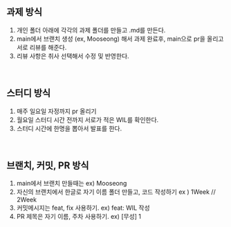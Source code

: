 
<br>

## 과제 방식

1. 개인 폴더 아래에 각각의 과제 폴더를 만들고 .md를 만든다.
2. main에서 브랜치 생성 (ex, Mooseong) 해서 과제 완료후, main으로 pr을 올리고 서로 리뷰를 해준다.
3. 리뷰 사항은 취사 선택해서 수정 및 반영한다.

<br>

## 스터디 방식

1. 매주 일요일 자정까지 pr 올리기
2. 월요일 스터디 시간 전까지 서로가 적은 WIL를 확인한다.
3. 스터디 시간에 한명을 뽑아서 발표를 한다.

<br>

## 브랜치, 커밋, PR 방식

1. main에서 브랜치 만들때는 ex) Mooseong
2. 자신의 브랜치에서 한글로 자기 이름 폴더 만들고, 코드 작성하기 ex ) 1Week // 2Week
3. 커밋메시지는 feat, fix 사용하기. ex) feat: WIL 작성
4. PR 제목은 자기 이름, 주차 사용하기. ex) [무성] 1
